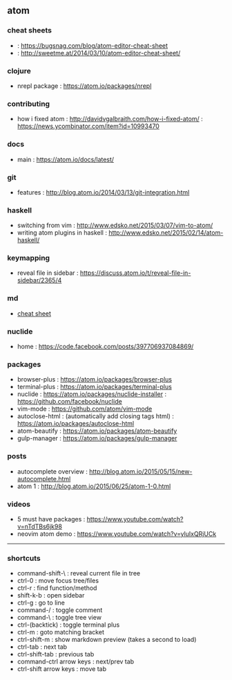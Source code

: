 ## atom

### cheat sheets
- : https://bugsnag.com/blog/atom-editor-cheat-sheet
- : http://sweetme.at/2014/03/10/atom-editor-cheat-sheet/

### clojure
- nrepl package : https://atom.io/packages/nrepl

### contributing
- how i fixed atom : http://davidvgalbraith.com/how-i-fixed-atom/ : https://news.ycombinator.com/item?id=10993470

### docs
- main : https://atom.io/docs/latest/

### git
- features : http://blog.atom.io/2014/03/13/git-integration.html

### haskell
- switching from vim : http://www.edsko.net/2015/03/07/vim-to-atom/
- writing atom plugins in haskell : http://www.edsko.net/2015/02/14/atom-haskell/

### keymapping
- reveal file in sidebar : https://discuss.atom.io/t/reveal-file-in-sidebar/2365/4

### md
- [cheat sheet](https://github.com/adam-p/markdown-here/wiki/Markdown-Cheatsheet)

### nuclide
- home : https://code.facebook.com/posts/397706937084869/

### packages
- browser-plus : https://atom.io/packages/browser-plus
- terminal-plus : https://atom.io/packages/terminal-plus
- nuclide : https://atom.io/packages/nuclide-installer : https://github.com/facebook/nuclide
- vim-mode : https://github.com/atom/vim-mode
- autoclose-html : (automatically add closing tags html) : https://atom.io/packages/autoclose-html
- atom-beautify : https://atom.io/packages/atom-beautify
- gulp-manager : https://atom.io/packages/gulp-manager

### posts
- autocomplete overview : http://blog.atom.io/2015/05/15/new-autocomplete.html
- atom 1 : http://blog.atom.io/2015/06/25/atom-1-0.html

### videos
- 5 must have packages : https://www.youtube.com/watch?v=nTdTBs6jk98
- neovim atom demo : https://www.youtube.com/watch?v=yluIxQRjUCk

-------

### shortcuts
- command-shift-\ : reveal current file in tree
- ctrl-0 : move focus tree/files
- ctrl-r : find function/method
- shift-k-b : open sidebar
- ctrl-g : go to line
- command-/ : toggle comment
- command-\ : toggle tree view
- ctrl-(backtick) : toggle terminal plus
- ctrl-m : goto matching bracket
- ctrl-shift-m : show markdown preview (takes a second to load)
- ctrl-tab : next tab
- ctrl-shift-tab : previous tab
- command-ctrl arrow keys : next/prev tab
- ctrl-shift arrow keys : move tab
